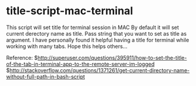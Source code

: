 # title-script-mac-terminal
This script will set title for terminal session in MAC
By default it will set current derectory name as title. Pass string that you want to set as title as argument.
I have personally found it helpful having a title for terminal while working with many tabs.
Hope this helps others...


Reference:
$http://superuser.com/questions/395911/how-to-set-the-title-of-the-tab-in-terminal-app-to-the-remote-server-im-logged
$http://stackoverflow.com/questions/1371261/get-current-directory-name-without-full-path-in-bash-script
